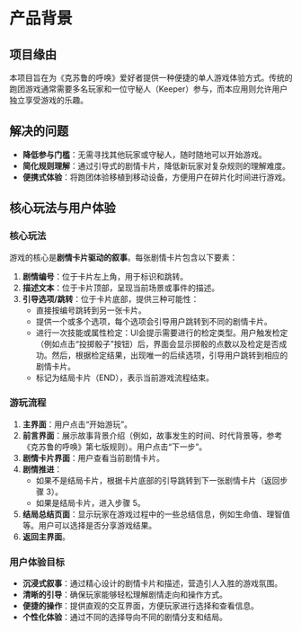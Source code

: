 # 产品背景

## 项目缘由

本项目旨在为《克苏鲁的呼唤》爱好者提供一种便捷的单人游戏体验方式。传统的跑团游戏通常需要多名玩家和一位守秘人（Keeper）参与，而本应用则允许用户独立享受游戏的乐趣。

## 解决的问题

- **降低参与门槛**：无需寻找其他玩家或守秘人，随时随地可以开始游戏。
- **简化规则理解**：通过引导式的剧情卡片，降低新玩家对复杂规则的理解难度。
- **便携式体验**：将跑团体验移植到移动设备，方便用户在碎片化时间进行游戏。

## 核心玩法与用户体验

### 核心玩法

游戏的核心是**剧情卡片驱动的叙事**。每张剧情卡片包含以下要素：

1.  **剧情编号**：位于卡片左上角，用于标识和跳转。
2.  **描述文本**：位于卡片顶部，呈现当前场景或事件的描述。
3.  **引导选项/跳转**：位于卡片底部，提供三种可能性：
    - 直接按编号跳转到另一张卡片。
    - 提供一个或多个选项，每个选项会引导用户跳转到不同的剧情卡片。
    - 进行一次技能或属性检定：UI会提示需要进行的检定类型。用户触发检定（例如点击“投掷骰子”按钮）后，界面会显示掷骰的点数以及检定是否成功。然后，根据检定结果，出现唯一的后续选项，引导用户跳转到相应的剧情卡片。
    - 标记为结局卡片（END），表示当前游戏流程结束。

### 游玩流程

1.  **主界面**：用户点击“开始游玩”。
2.  **前言界面**：展示故事背景介绍（例如，故事发生的时间、时代背景等，参考《克苏鲁的呼唤》第七版规则）。用户点击“下一步”。
3.  **剧情卡片界面**：用户查看当前剧情卡片。
4.  **剧情推进**：
    - 如果不是结局卡片，根据卡片底部的引导跳转到下一张剧情卡片（返回步骤 3）。
    - 如果是结局卡片，进入步骤 5。
5.  **结局总结页面**：显示玩家在游戏过程中的一些总结信息，例如生命值、理智值等。用户可以选择是否分享游戏结果。
6.  **返回主界面**。

### 用户体验目标

- **沉浸式叙事**：通过精心设计的剧情卡片和描述，营造引人入胜的游戏氛围。
- **清晰的引导**：确保玩家能够轻松理解剧情走向和操作方式。
- **便捷的操作**：提供直观的交互界面，方便玩家进行选择和查看信息。
- **个性化体验**：通过不同的选择导向不同的剧情分支和结局。
